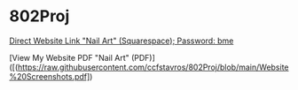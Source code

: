# 802Proj

[Direct Website Link "Nail Art" (Squarespace); Password: bme](https://synthesizer-parsnip-hznp.squarespace.com/)

[View My Website PDF "Nail Art" (PDF)]([(https://raw.githubusercontent.com/ccfstavros/802Proj/blob/main/Website%20Screenshots.pdf])
